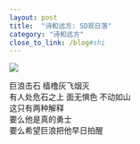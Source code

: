 ```yaml
---
layout: post
title:  "诗和远方: SD观日落"
category: "诗和远方"
close_to_link: /blog#shi
---
```


![](https://s3-us-west-1.amazonaws.com/blog.zurassic.com/20170205-sd.jpeg)

巨浪击石 樯橹灰飞烟灭  
有人处危石之上 面无惧色 不动如山  
这只有两种解释  
要么他是真的勇士  
要么希望巨浪把他早日拍醒  